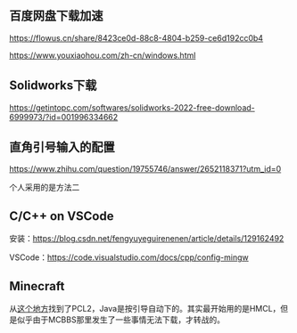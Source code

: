 ## 百度网盘下载加速

https://flowus.cn/share/8423ce0d-88c8-4804-b259-ce6d192cc0b4

https://www.youxiaohou.com/zh-cn/windows.html

## Solidworks下载

https://getintopc.com/softwares/solidworks-2022-free-download-6999973/?id=001996334662

## 直角引号输入的配置

https://www.zhihu.com/question/19755746/answer/2652118371?utm_id=0

个人采用的是方法二

## C/C++ on VSCode

安装：https://blog.csdn.net/fengyuyeguirenenen/article/details/129162492 

VSCode：https://code.visualstudio.com/docs/cpp/config-mingw

## Minecraft

从[这个地方](https://www.mcnav.net/)找到了PCL2，Java是按引导自动下的。其实最开始用的是HMCL，但是似乎由于MCBBS那里发生了一些事情无法下载，才转战的。

